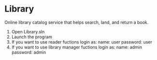 # Library
Online library catalog service that helps search, land, and return a book.

1. Open Library.sln
2. Launch the program
3. If you want to use reader fuctions login as:
   name: user
   password: user
4. If you want to use library manager fuctions login as:
   name: admin
   password: admin
